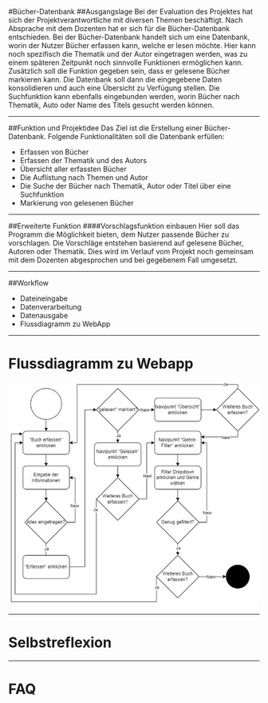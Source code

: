 #Bücher-Datenbank
##Ausgangslage
Bei der Evaluation des Projektes hat sich der Projektverantwortliche mit diversen Themen beschäftigt. 
Nach Absprache mit dem Dozenten hat er sich für die Bücher-Datenbank entschieden. Bei der Bücher-Datenbank handelt sich um eine Datenbank, worin der Nutzer Bücher erfassen kann, welche er lesen möchte. Hier kann noch spezifisch die Thematik und der Autor eingetragen werden, was zu einem späteren Zeitpunkt noch sinnvolle Funktionen ermöglichen kann. Zusätzlich soll die Funktion gegeben sein, dass er gelesene Bücher markieren kann. 
Die Datenbank soll dann die eingegebene Daten konsolidieren und auch eine Übersicht zu Verfügung stellen. Die Suchfunktion kann ebenfalls eingebunden werden, worin Bücher nach Thematik, Auto oder Name des Titels gesucht werden können. 

***
##Funktion und Projektidee
Das Ziel ist die Erstellung einer Bücher-Datenbank. Folgende Funktionalitäten soll die Datenbank erfüllen:
* Erfassen von Bücher
* Erfassen der Thematik und des Autors
* Übersicht aller erfassten Bücher
* Die Auflistung nach Themen und Autor
* Die Suche der Bücher nach Thematik, Autor oder Titel über eine Suchfunktion
* Markierung von gelesenen Bücher

***
##Erweiterte Funktion
####Vorschlagsfunktion einbauen
Hier soll das Programm die Möglichkeit bieten, dem Nutzer passende Bücher zu vorschlagen. 
Die Vorschläge entstehen basierend auf gelesene Bücher, Autoren oder Thematik. 
Dies wird im Verlauf vom Projekt noch gemeinsam mit dem Dozenten abgesprochen und bei gegebenem Fall umgesetzt.

***
##Workflow
* Dateineingabe
* Datenverarbeitung
* Datenausgabe
* Flussdiagramm zu WebApp

***
# Flussdiagramm zu Webapp
![](Flussdiagramm.png)

***
# Selbstreflexion

***
# FAQ